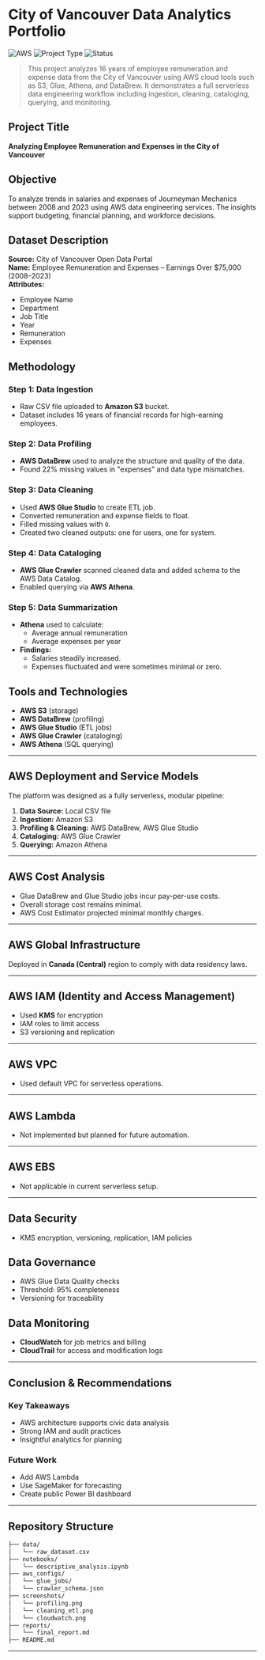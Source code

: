 # City of Vancouver Data Analytics Portfolio

![AWS](https://img.shields.io/badge/Built%20With-AWS-orange?logo=amazon-aws&logoColor=white)
![Project Type](https://img.shields.io/badge/Type-Data%20Engineering-blue)
![Status](https://img.shields.io/badge/Status-Completed-brightgreen)

> This project analyzes 16 years of employee remuneration and expense data from the City of Vancouver using AWS cloud tools such as S3, Glue, Athena, and DataBrew. It demonstrates a full serverless data engineering workflow including ingestion, cleaning, cataloging, querying, and monitoring.

## Project Title
**Analyzing Employee Remuneration and Expenses in the City of Vancouver**

## Objective
To analyze trends in salaries and expenses of Journeyman Mechanics between 2008 and 2023 using AWS data engineering services. The insights support budgeting, financial planning, and workforce decisions.

## Dataset Description
**Source:** City of Vancouver Open Data Portal  
**Name:** Employee Remuneration and Expenses – Earnings Over $75,000 (2008–2023)  
**Attributes:**
- Employee Name
- Department
- Job Title
- Year
- Remuneration
- Expenses

## Methodology

### Step 1: Data Ingestion
- Raw CSV file uploaded to **Amazon S3** bucket.
- Dataset includes 16 years of financial records for high-earning employees.

### Step 2: Data Profiling
- **AWS DataBrew** used to analyze the structure and quality of the data.
- Found 22% missing values in "expenses" and data type mismatches.

### Step 3: Data Cleaning
- Used **AWS Glue Studio** to create ETL job.
- Converted remuneration and expense fields to float.
- Filled missing values with `0`.
- Created two cleaned outputs: one for users, one for system.

### Step 4: Data Cataloging
- **AWS Glue Crawler** scanned cleaned data and added schema to the AWS Data Catalog.
- Enabled querying via **AWS Athena**.

### Step 5: Data Summarization
- **Athena** used to calculate:
  - Average annual remuneration
  - Average expenses per year
- **Findings:**
  - Salaries steadily increased.
  - Expenses fluctuated and were sometimes minimal or zero.

## Tools and Technologies
- **AWS S3** (storage)
- **AWS DataBrew** (profiling)
- **AWS Glue Studio** (ETL jobs)
- **AWS Glue Crawler** (cataloging)
- **AWS Athena** (SQL querying)

---

## AWS Deployment and Service Models
The platform was designed as a fully serverless, modular pipeline:
1. **Data Source:** Local CSV file  
2. **Ingestion:** Amazon S3  
3. **Profiling & Cleaning:** AWS DataBrew, AWS Glue Studio  
4. **Cataloging:** AWS Glue Crawler  
5. **Querying:** Amazon Athena  

---

## AWS Cost Analysis
- Glue DataBrew and Glue Studio jobs incur pay-per-use costs.
- Overall storage cost remains minimal.
- AWS Cost Estimator projected minimal monthly charges.

---

## AWS Global Infrastructure
Deployed in **Canada (Central)** region to comply with data residency laws.

---

## AWS IAM (Identity and Access Management)
- Used **KMS** for encryption
- IAM roles to limit access
- S3 versioning and replication

---

## AWS VPC
- Used default VPC for serverless operations.

---

## AWS Lambda
- Not implemented but planned for future automation.

---

## AWS EBS
- Not applicable in current serverless setup.

---

## Data Security
- KMS encryption, versioning, replication, IAM policies

## Data Governance
- AWS Glue Data Quality checks
- Threshold: 95% completeness
- Versioning for traceability

## Data Monitoring
- **CloudWatch** for job metrics and billing
- **CloudTrail** for access and modification logs

---

## Conclusion & Recommendations
### Key Takeaways
- AWS architecture supports civic data analysis
- Strong IAM and audit practices
- Insightful analytics for planning

### Future Work
- Add AWS Lambda
- Use SageMaker for forecasting
- Create public Power BI dashboard

---

## Repository Structure
```bash
├── data/
│   └── raw_dataset.csv
├── notebooks/
│   └── descriptive_analysis.ipynb
├── aws_configs/
│   └── glue_jobs/
│   └── crawler_schema.json
├── screenshots/
│   └── profiling.png
│   └── cleaning_etl.png
│   └── cloudwatch.png
├── reports/
│   └── final_report.md
├── README.md
```

---


